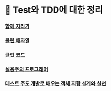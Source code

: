 # 🍬 Test와 TDD에 대한 정리

### [함께 자라기](https://github.com/saseungmin/frontend-tech-interview/blob/main/TestAndTDD/%ED%95%A8%EA%BB%98%EC%9E%90%EB%9D%BC%EA%B8%B0.md)

### [클린 애자일](https://github.com/saseungmin/frontend-tech-interview/blob/main/TestAndTDD/clean-agile.md)

### [클린 코드](https://github.com/saseungmin/frontend-tech-interview/blob/main/TestAndTDD/clean-code.md)

### [실용주의 프로그래머](https://github.com/saseungmin/frontend-tech-interview/blob/main/TestAndTDD/pragmatic-programmer.md)

### [테스트 주도 개발로 배우는 객체 지향 설계와 실천](https://github.com/saseungmin/frontend-tech-interview/blob/main/TestAndTDD/growing-object-oriented-software-guided-by-tests.md)
